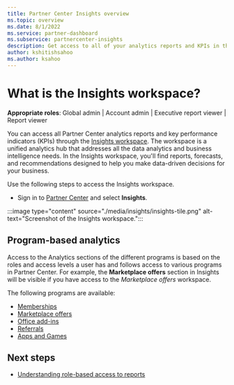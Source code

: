 ```yaml
---
title: Partner Center Insights overview
ms.topic: overview
ms.date: 8/1/2022
ms.service: partner-dashboard
ms.subservice: partnercenter-insights
description: Get access to all of your analytics reports and KPIs in the Partner Center Insights workspace.
author: kshitishsahoo
ms.author: ksahoo
---
```


# What is the Insights workspace?

**Appropriate roles**: Global admin | Account admin | Executive report viewer | Report viewer

You can access all Partner Center analytics reports and key performance indicators (KPIs) through the [Insights workspace](https://partner.microsoft.com/dashboard/insights/analytics/overview). The workspace is a unified analytics hub that addresses all the data analytics and business intelligence needs. In the Insights workspace, you'll find reports, forecasts, and recommendations designed to help you make data-driven decisions for your business.

Use the following steps to access the Insights workspace.

- Sign in to [Partner Center](https://partner.microsoft.com/dashboard/home) and select **Insights**.

:::image type="content" source="./media/insights/insights-tile.png" alt-text="Screenshot of the Insights workspace.":::

## Program-based analytics

Access to the Analytics sections of the different programs is based on the roles and access levels a user has and follows access to various programs in Partner Center. For example, the **Marketplace offers** section in Insights will be visible if you have access to the *Marketplace offers* workspace.

The following programs are available:

- [Memberships](./partner-center-insights.md)
- [Marketplace offers](/azure/marketplace/analytics)
- [Office add-ins](/office/dev/store/view-acquisitions-report)
- [Referrals](./referral-cosell-insights.md)
- [Apps and Games](/windows/uwp/publish/analytics)

## Next steps

- [Understanding role-based access to reports](./insights-roles.md)
